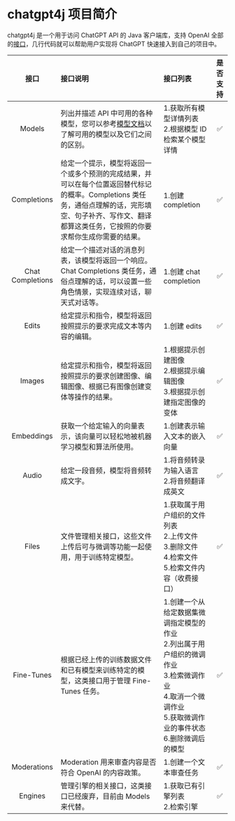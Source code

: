 # chatgpt4j 项目简介

chatgpt4j 是一个用于访问 ChatGPT API 的 Java 客户端库，支持 OpenAI 全部的[接口](https://platform.openai.com/docs/api-reference/introduction)，几行代码就可以帮助用户实现将 ChatGPT 快速接入到自己的项目中。

|        接口        | 接口说明                                                                                                         | 接口列表                                                                                                        | 是否支持 |
|:----------------:|:-------------------------------------------------------------------------------------------------------------|:------------------------------------------------------------------------------------------------------------|:----:|
|      Models      | 列出并描述 API 中可用的各种模型，您可以参考[模型文档](https://platform.openai.com/docs/models)以了解可用的模型以及它们之间的区别。                    | 1.获取所有模型详情列表<br />2.根据模型 ID 检索某个模型详情                                                                        |  ✅   |
|   Completions    | 给定一个提示，模型将返回一个或多个预测的完成结果，并可以在每个位置返回替代标记的概率。Completions 类任务，通俗点理解的话，完形填空、句子补齐、写作文、翻译都算这类任务，它按照的你要求帮你生成你需要的结果。 | 1.创建 completion                                                                                             |  ✅   |
| Chat Completions | 给定一个描述对话的消息列表，该模型将返回一个响应。Chat Completions 类任务，通俗点理解的话，可以设置一些角色情景，实现连续对话，聊天式对话等。                              | 1.创建 chat completion                                                                                        |  ✅   |
|      Edits       | 给定提示和指令，模型将返回按照提示的要求完成文本等内容的编辑。                                                                              | 1.创建 edits                                                                                                  |  ✅   |
|      Images      | 给定提示和指令，模型将返回按照提示的要求创建图像、编辑图像、根据已有图像创建变体等操作的结果。                                                              | 1.根据提示创建图像<br />2.根据提示编辑图像<br />3.根据提示创建指定图像的变体                                                             |  ✅   |
|    Embeddings    | 获取一个给定输入的向量表示，该向量可以轻松地被机器学习模型和算法所使用。                                                                         | 1.创建表示输入文本的嵌入向量                                                                                             |  ✅   |
|      Audio       | 给定一段音频，模型将音频转成文字。                                                                                            | 1.将音频转录为输入语言<br />2.将音频翻译成英文                                                                                |  ✅   |
|      Files       | 文件管理相关接口，这些文件上传后可与微调等功能一起使用，用于训练特定模型。                                                                        | 1.获取属于用户组织的文件列表<br />2.上传文件<br />3.删除文件<br />4.检索文件<br />5.检索文件内容（收费接口）                                     |  ✅   |
|    Fine-Tunes    | 根据已经上传的训练数据文件和已有模型来训练特定的模型，这类接口用于管理 Fine-Tunes 任务。                                                           | 1.创建一个从给定数据集微调指定模型的作业<br />2.列出属于用户组织的微调作业<br />3.检索微调作业<br />4.取消一个微调作业<br />5.获取微调作业的事件状态<br />6.删除微调后的模型 |  ✅   |
|   Moderations    | Moderation 用来审查内容是否符合 OpenAI 的内容政策。                                                                          | 1.创建一个文本审查任务                                                                                                |  ✅   |
|     Engines      | 管理引擎的相关接口，这类接口已经废弃，目前由 Models 来代替。                                                                           | 1.获取已有引擎列表<br />2.检索引擎                                                                                      |  ✅   |

